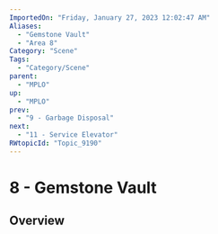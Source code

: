 ```yaml
---
ImportedOn: "Friday, January 27, 2023 12:02:47 AM"
Aliases:
  - "Gemstone Vault"
  - "Area 8"
Category: "Scene"
Tags:
  - "Category/Scene"
parent:
  - "MPLO"
up:
  - "MPLO"
prev:
  - "9 - Garbage Disposal"
next:
  - "11 - Service Elevator"
RWtopicId: "Topic_9190"
---
```

# 8 - Gemstone Vault
## Overview
